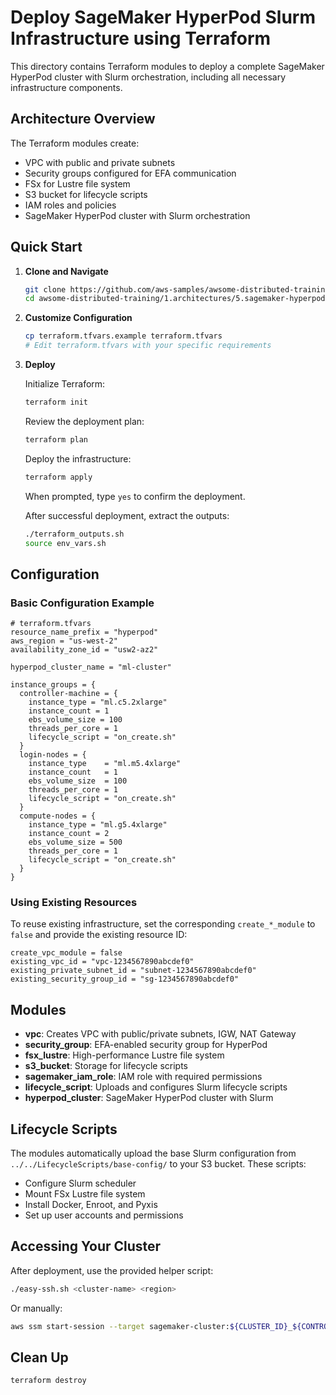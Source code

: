# Deploy SageMaker HyperPod Slurm Infrastructure using Terraform

This directory contains Terraform modules to deploy a complete SageMaker HyperPod cluster with Slurm orchestration, including all necessary infrastructure components.

## Architecture Overview

The Terraform modules create:
- VPC with public and private subnets
- Security groups configured for EFA communication
- FSx for Lustre file system
- S3 bucket for lifecycle scripts
- IAM roles and policies
- SageMaker HyperPod cluster with Slurm orchestration

## Quick Start

1. **Clone and Navigate**
   ```bash
   git clone https://github.com/aws-samples/awsome-distributed-training.git
   cd awsome-distributed-training/1.architectures/5.sagemaker-hyperpod/terraform-modules/hyperpod-slurm-tf
   ```

2. **Customize Configuration**
   ```bash
   cp terraform.tfvars.example terraform.tfvars
   # Edit terraform.tfvars with your specific requirements
   ```

3. **Deploy**

    Initialize Terraform:

    ```bash
    terraform init
    ```

    Review the deployment plan:

    ```bash
    terraform plan
    ```

    Deploy the infrastructure:

    ```bash
    terraform apply
    ```

    When prompted, type `yes` to confirm the deployment.

    After successful deployment, extract the outputs:

    ```bash
    ./terraform_outputs.sh
    source env_vars.sh

## Configuration

### Basic Configuration Example

```hcl
# terraform.tfvars
resource_name_prefix = "hyperpod"
aws_region = "us-west-2"
availability_zone_id = "usw2-az2"

hyperpod_cluster_name = "ml-cluster"

instance_groups = {
  controller-machine = {
    instance_type = "ml.c5.2xlarge"
    instance_count = 1
    ebs_volume_size = 100
    threads_per_core = 1
    lifecycle_script = "on_create.sh"
  }
  login-nodes = {
    instance_type    = "ml.m5.4xlarge"
    instance_count   = 1
    ebs_volume_size  = 100
    threads_per_core = 1
    lifecycle_script = "on_create.sh"
  }
  compute-nodes = {
    instance_type = "ml.g5.4xlarge"
    instance_count = 2
    ebs_volume_size = 500
    threads_per_core = 1
    lifecycle_script = "on_create.sh"
  }
}
```

### Using Existing Resources

To reuse existing infrastructure, set the corresponding `create_*_module` to `false` and provide the existing resource ID:

```hcl
create_vpc_module = false
existing_vpc_id = "vpc-1234567890abcdef0"
existing_private_subnet_id = "subnet-1234567890abcdef0"
existing_security_group_id = "sg-1234567890abcdef0"
```

## Modules

- **vpc**: Creates VPC with public/private subnets, IGW, NAT Gateway
- **security_group**: EFA-enabled security group for HyperPod
- **fsx_lustre**: High-performance Lustre file system
- **s3_bucket**: Storage for lifecycle scripts
- **sagemaker_iam_role**: IAM role with required permissions
- **lifecycle_script**: Uploads and configures Slurm lifecycle scripts
- **hyperpod_cluster**: SageMaker HyperPod cluster with Slurm

## Lifecycle Scripts

The modules automatically upload the base Slurm configuration from `../../LifecycleScripts/base-config/` to your S3 bucket. These scripts:

- Configure Slurm scheduler
- Mount FSx Lustre file system
- Install Docker, Enroot, and Pyxis
- Set up user accounts and permissions

## Accessing Your Cluster

After deployment, use the provided helper script:

```bash
./easy-ssh.sh <cluster-name> <region>
```

Or manually:
```bash
aws ssm start-session --target sagemaker-cluster:${CLUSTER_ID}_${CONTROLLER_GROUP}-${INSTANCE_ID}
```

## Clean Up

```bash
terraform destroy
```

